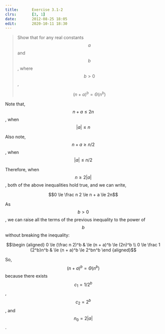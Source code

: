 ```yaml
---
title:      Exercise 3.1-2
clrs:       [3, 1]
date:       2012-08-25 18:05
edit:       2020-10-11 18:30
---
```


> Show that for any real constants $$a$$ and $$b$$, where $$b > 0$$,
>
> $$(n + a)^b =\Theta(n^b)$$

Note that, $$n + a \le 2n$$, when $$\vert a \vert \le n$$

Also note, $$n + a \ge n/2$$, when $$\vert a \vert \le n/2$$

Therefore, when $$n \ge 2 \vert a \vert$$, both of the above inequalities hold true, and we can write,

$$0 \le \frac n 2 \le n + a \le 2n$$

As $$b > 0$$, we can raise all the terms of the previous inequality to the power of $$b$$ without breaking the inequality:

$$\begin {aligned}
0 \le (\frac n 2)^b    & \le (n + a)^b \le (2n)^b \\
0 \le \frac 1 {2^b}n^b & \le (n + a)^b \le 2^bn^b
\end {aligned}$$

So, $$(n + a)^b = \Theta(n^b)$$ because there exists $$c_1 = 1/{2^b}$$, $$c_2 = 2^b$$, and $$n_0 = 2 \vert a \vert$$.
